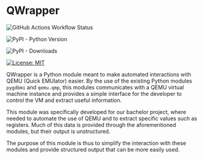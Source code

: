 # QWrapper

![GitHub Actions Workflow Status](https://img.shields.io/github/actions/workflow/status/ddybing/qwrapper/pypi-publish.yml)

![PyPI - Python Version](https://img.shields.io/pypi/pyversions/qwrapper)

![PyPI - Downloads](https://img.shields.io/pypi/dm/qwrapper)

[![License: MIT](https://img.shields.io/badge/License-MIT-yellow.svg)](https://opensource.org/licenses/MIT)



QWrapper is a Python module meant to make automated interactions with QEMU (Quick EMUlator) easier. By the use of the existing Python modules `pygdbmi` and `qemu.qmp`, this modules communicates with a QEMU virtual machine instance and provides a simple interface for the developer to control the VM and extract useful information. 

This module was specifically developed for our bachelor project, where needed to automate the use of QEMU and to extract specific values such as registers. Much of this data is provided through the aforementioned modules, but their output is unstructured.

The purpose of this module is thus to simplify the interaction with these modules and provide structured output that can be more easily used.
